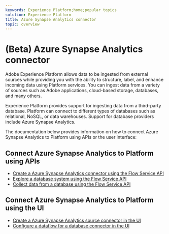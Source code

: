 ```yaml
---
keywords: Experience Platform;home;popular topics
solution: Experience Platform
title: Azure Synapse Analytics connector
topic: overview
---
```


# (Beta) Azure Synapse Analytics connector

Adobe Experience Platform allows data to be ingested from external sources while providing you with the ability to structure, label, and enhance incoming data using Platform services. You can ingest data from a variety of sources such as Adobe applications, cloud-based storage, databases, and many others.

Experience Platform provides support for ingesting data from a third-party database. Platform can connect to different types of databases such as relational, NoSQL, or data warehouses. Support for database providers include Azure Synapse Analytics.

The documentation below provides information on how to connect Azure Synapse Analytics to Platform using APIs or the user interface:

## Connect Azure Synapse Analytics to Platform using APIs

- [Create a Azure Synapse Analytics connector using the Flow Service API](../../tutorials/api/create/databases/synapse-analytics.md)
- [Explore a database system using the Flow Service API](../../tutorials/api/explore/database-nosql.md)
- [Collect data from a database using the Flow Service API](../../tutorials/api/collect/database-nosql.md)

## Connect Azure Synapse Analytics to Platform using the UI

- [Create a Azure Synapse Analytics source connector in the UI](../../tutorials/ui/create/databases/synapse-analytics.md)
- [Configure a dataflow for a database connector in the UI](../../tutorials/ui/dataflow/databases.md)